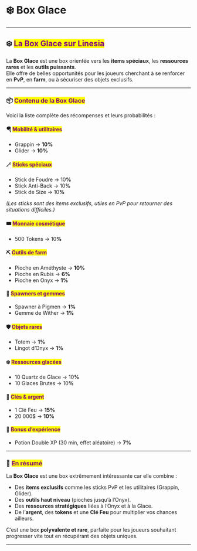 # ❄️ Box Glace

***

## ❄️ <mark style="color:purple;">La Box Glace sur Linesia</mark>

La **Box Glace** est une box orientée vers les **items spéciaux**, les **ressources rares** et les **outils puissants**.\
Elle offre de belles opportunités pour les joueurs cherchant à se renforcer en **PvP**, en **farm**, ou à sécuriser des objets exclusifs.

***

### 📦 <mark style="color:purple;">Contenu de la Box Glace</mark>

Voici la liste complète des récompenses et leurs probabilités :

#### 🪂 <mark style="color:purple;">Mobilité & utilitaires</mark>

* Grappin → **10%**
* Glider → **10%**

#### 🪄 <mark style="color:purple;">Sticks spéciaux</mark>

* Stick de Foudre → 1&#x30;**%**
* Stick Anti-Back → 1&#x30;**%**
* Stick de Size → 1&#x30;**%**

_(Les sticks sont des items exclusifs, utiles en PvP pour retourner des situations difficiles.)_

#### 🎟️ <mark style="color:purple;">Monnaie cosmétique</mark>

* 500 Tokens → 1&#x30;**%**

#### ⛏️ <mark style="color:purple;">Outils de farm</mark>

* Pioche en Améthyste → **10%**
* Pioche en Rubis → **6%**
* Pioche en Onyx → **1%**

#### 🐾 <mark style="color:purple;">Spawners et gemmes</mark>

* Spawner à Pigmen → **1%**
* Gemme de Wither → **1%**

#### 🛡️ <mark style="color:purple;">Objets rares</mark>

* Totem → **1%**
* Lingot d’Onyx → **1%**

#### ❄️ <mark style="color:purple;">Ressources glacées</mark>

* 10 Quartz de Glace → 1&#x30;**%**
* 10 Glaces Brutes → 1&#x30;**%**

#### 🔑 <mark style="color:purple;">Clés & argent</mark>

* 1 Clé Feu → **15%**
* 20 000$ → **10%**

#### 🧪 <mark style="color:purple;">Bonus d’expérience</mark>

* Potion Double XP (30 min, effet aléatoire) → **7%**

***

### 🎯 <mark style="color:purple;">En résumé</mark>

La **Box Glace** est une box extrêmement intéressante car elle combine :

* Des **items exclusifs** comme les sticks PvP et les utilitaires (Grappin, Glider).
* Des **outils haut niveau** (pioches jusqu’à l’Onyx).
* Des **ressources stratégiques** liées à l’Onyx et à la Glace.
* De l’**argent**, des **tokens** et une **Clé Feu** pour multiplier vos chances ailleurs.

C’est une box **polyvalente et rare**, parfaite pour les joueurs souhaitant progresser vite tout en récupérant des objets uniques.

***
